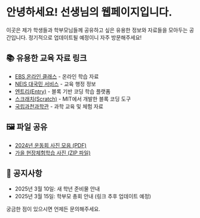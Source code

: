 # 안녕하세요! 선생님의 웹페이지입니다.

이곳은 제가 학생들과 학부모님들께 공유하고 싶은 유용한 정보와 자료들을 모아두는 공간입니다.
정기적으로 업데이트될 예정이니 자주 방문해주세요!

## 📚 유용한 교육 자료 링크

* [EBS 온라인 클래스](https://www.ebs.co.kr/onlineClass) - 온라인 학습 자료
* [NEIS 대국민 서비스](https://hes.sen.go.kr/index.do) - 교육 행정 정보
* [엔트리(Entry)](https://playentry.org/) - 블록 기반 코딩 학습 플랫폼
* [스크래치(Scratch)](https://scratch.mit.edu/) - MIT에서 개발한 블록 코딩 도구
* [국립과천과학관](https://www.sciencecenter.go.kr/scipia/) - 과학 교육 및 체험 자료

## 🖼️ 파일 공유

* [2024년 운동회 사진 모음 (PDF)](https://drive.google.com/uc?export=download&id=1aNF6truSYoSTRSo0A47nvI5e4h7kT1G9)
* [가을 현장체험학습 사진 (ZIP 파일)](./files/autumn_field_trip.zip)

## 📝 공지사항

* 2025년 3월 10일: 새 학년 준비물 안내
* 2025년 3월 15일: 학부모 총회 안내 (링크 추후 업데이트 예정)

궁금한 점이 있으시면 언제든 문의해주세요.
